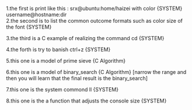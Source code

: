 1.the first is print like this : srx@ubuntu:home/haizei   with color  {SYSTEM}
                                 username@hostname:dir   
2.the second is to list the common outcome formats   such as color size of the font  {SYSTEM}

3.the third is a C example of realizing the command cd  {SYSTEM}

4.the forth is try to banish ctrl+z    {SYSTEM}

5.this one is a model of prime sieve    {C Algorithm}

6.this one is a model of binary_search   {C Algorithm}
[narrow the range and then you will learn that the final result is the binary_search]

7.this one is the system commond ll {SYSTEM}

8.this one is the a function that adjusts the console size  {SYSTEM}
